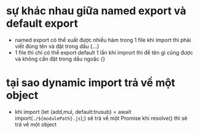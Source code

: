 # sự khác nhau giữa named export và default export

- named export có thể xuất được nhiều hàm trong 1 file khi import thì phải viết đúng tên và đặt trong dấu {...}
- 1 file thì chỉ có thể export default 1 lần khi imprort thì để tên gì cũng được và không cần đặt trong dấu ngoặc {}

# tại sao dynamic import trả về một object
- khi import (let {add,mul, default:trusub} = await import(`./${modulePath}.js`);) sẽ trả về một Promise khi resolve() thì sẽ trả về một object
